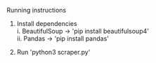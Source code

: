 Running instructions

1. Install dependencies  
	  	i.	BeautifulSoup   		-> 'pip install beautifulsoup4'  
	  	ii. 	Pandas				-> 'pip install pandas'  
		
2. Run 'python3 scraper.py'   
